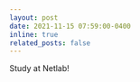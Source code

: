 ```yaml
---
layout: post
date: 2021-11-15 07:59:00-0400
inline: true
related_posts: false
---
```


Study at Netlab!